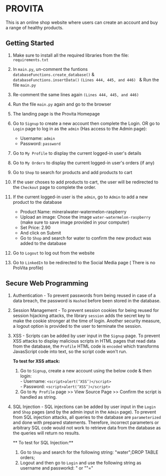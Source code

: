 # PROVITA

This is an online shop website where users can create an account and buy a range of healthy products.

## Getting Started

1. Make sure to install all the required libraries from the file: `requirements.txt`
2. In `main.py`, un-comment the funtions `databaseFunctions.create_database()` & `databaseFunctions.insertData()` `(Lines 444, 445, and 446) `
& Run the file `main.py`
3. Re-comment the same lines again `(Lines 444, 445, and 446)` 
4. Run the file `main.py` again and go to the browser
5. The landing page is the Provita Homepage
6. Go to `Signup` to create a new account then complete the Login. OR go to `Login` page to log in as the `admin` (Has access to the Admin page):

    - Username: `admin`
    - Password: `password`
   
7. Go to `My Profile` to display the current logged-in user's details
8. Go to `My Orders` to display the current logged-in user's orders (if any)
9. Go to `Shop` to search for products and add products to cart
10. If the user choses to add products to cart, the user will be redirected to the `Checkout` page to complete the order.
11. If the current logged-in user is the `admin`, go to `Admin` to add a new product to the database
    - Product Name: mineralwater-watermelon-raspberry
    - Upload an image: Chose the image `water-watermelon-raspberry` (make sure to save image provided in your computer)
    - Set Price: 2.90
    - And click on Submit
    - Go to `Shop` and search for water to confirm the new product was added to the database
    
12. Go to `Logout` to log out from the website
13. Go to `LinkedIn` to be redirected to the Social Media page ( There is no ProVita profile)

## Secure Web Programming

1. Authentication - To prevent passwords from being reused in case of a data breach, the password is `Hashed` before been stored in the database.

2. Session Management - To prevent session cookies for being reused for session hijacking attacks, the library `session` adds the secret key to make the cookie stronger at the time of login. 
Another security measure, a logout option is provided to the user to terminate the session.

3. XSS - Scripts can be added by user input in the `Signup` page. 
To prevent XSS attacks to display malicious scripts in HTML pages that read data from the database, the `Profile` HTML code is `encoded` which transforms JavasScript code into text, so the script code won't run.<br>

    **To test for XSS attack:**
    
   1. Go to `Signup`, create a new account using the below code & then login:<br>
          - Username: `<script>alert(‘XSS’)</script>`<br>
          - Password: `<script>alert(‘XSS’)</script>` <br>
   2. Go to `My Profile` page >> View Source Page >> Confirm the script is handled as string. 

4. SQL Injection - SQL injections can be added by user input in the `Login` and `Shop` pages (and by the admin input in the `Admin` page). 
To prevent from SQL injection attacks, all queries to the database are `parameterized` and done with prepared statements. 
Therefore, incorrect parameters or arbitrary SQL code would not work to retrieve data from the database as the queries will return no results.

    ** To test for SQL Injection:**
    1. Go to `Shop` and search for the following string: "water";DROP TABLE orders;
    2. Logout and then go to `Login` and use the following string as username and passworkd: " or ""="
